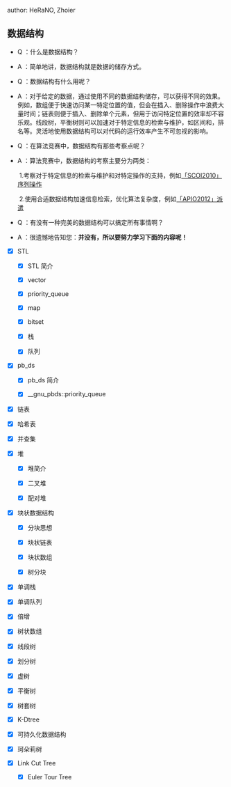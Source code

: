 author: HeRaNO, Zhoier

## 数据结构
- Q ：什么是数据结构？

- A ：简单地讲，数据结构就是数据的储存方式。

- Q ：数据结构有什么用呢？

- A ：对于给定的数据，通过使用不同的数据结构储存，可以获得不同的效果。例如，数组便于快速访问某一特定位置的值，但会在插入、删除操作中浪费大量时间；链表则便于插入、删除单个元素，但用于访问特定位置的效率却不容乐观。线段树，平衡树则可以加速对于特定信息的检索与维护，如区间和，排名等。灵活地使用数据结构可以对代码的运行效率产生不可忽视的影响。

- Q ：在算法竞赛中，数据结构有那些考察点呢？

- A ：算法竞赛中，数据结构的考察主要分为两类：

  ​	1.考察对于特定信息的检索与维护和对特定操作的支持，例如[「SCOI2010」序列操作](https://www.lydsy.com/JudgeOnline/problem.php?id=1858)

  ​	2.使用合适数据结构加速信息检索，优化算法复杂度，例如[「APIO2012」派遣](https://www.lydsy.com/JudgeOnline/problem.php?id=2809)

- Q ：有没有一种完美的数据结构可以搞定所有事情啊？

- A ：很遗憾地告知您：**并没有，所以要努力学习下面的内容呢！**

 * [x] STL

     * [x] STL 简介
  
     * [x] vector
  
     * [x] priority_queue
  
     * [x] map
  
     * [x] bitset
  
     * [x] 栈
  
     * [x] 队列
  
 * [x] pb_ds

     * [x] pb_ds 简介
  
     * [x] __gnu_pbds::priority_queue
  
 * [x] 链表

 * [x] 哈希表

 * [x] 并查集

 * [x] 堆

     * [x] 堆简介
  
     * [x] 二叉堆
  
     * [x] 配对堆
  
 * [x] 块状数据结构

     * [x] 分块思想
  
     * [x] 块状链表
  	   
     * [x] 块状数组
  
     * [x] 树分块

 * [x] 单调栈

 * [x] 单调队列

 * [x] 倍增

 * [x] 树状数组

 * [x] 线段树

 * [x] 划分树

 * [x] 虚树

 * [x] 平衡树

 * [x] 树套树

 * [x] K-Dtree

 * [x] 可持久化数据结构

 * [x] 珂朵莉树

 * [x] Link Cut Tree
     
     * [x] Euler Tour Tree
